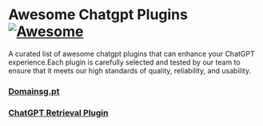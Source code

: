 # Awesome Chatgpt Plugins [![Awesome](https://awesome.re/badge.svg)](https://awesome.re)

A curated list of awesome chatgpt plugins that can enhance your ChatGPT experience.Each plugin is carefully selected and tested by our team to ensure that it meets our high standards of quality, reliability, and usability.


### [Domainsg.pt](https://twitter.com/steventey/status/1640378476950855680)

###  [ChatGPT Retrieval Plugin](https://github.com/openai/chatgpt-retrieval-plugin)

